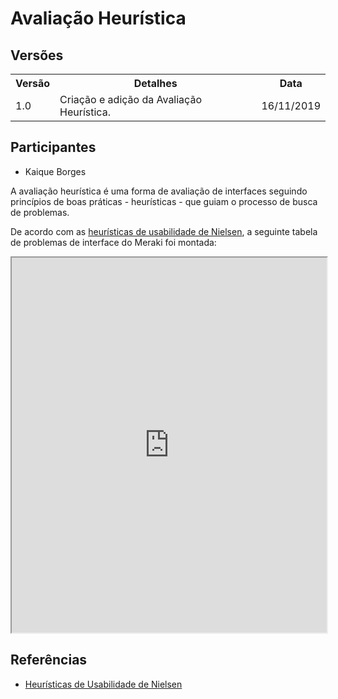 # Avaliação Heurística

## Versões

<table class="versions">
	<tr>
		<th class="version_header">Versão</th>
		<th>Detalhes</th>
		<th>Data</th>
	</tr>
	<tr>
		<td>1.0</td>
		<td>Criação e adição da Avaliação Heurística.</td>
		<td>16/11/2019</td>
	</tr>	
</table> 

## Participantes
- Kaique Borges

A avaliação heurística é uma forma de avaliação de interfaces seguindo princípios de boas práticas - heurísticas - que guiam o processo de busca de problemas.

De acordo com as [heurísticas de usabilidade de Nielsen](https://www.nngroup.com/articles/ten-usability-heuristics/), a seguinte tabela de problemas de interface do Meraki foi montada:

<iframe src="https://docs.google.com/spreadsheets/d/e/2PACX-1vSxxv_vhIqKpjUmfa8VdRUcXYT7lXwaqvpOymw_kXHF-iSrcVxzc6tQY_HflNSUylF1mTXReIyKyWZG/pubhtml?gid=0&amp;single=true&amp;widget=true&amp;headers=false" width="100%" height="600px"></iframe>

## Referências
- [Heurísticas de Usabilidade de Nielsen](https://www.nngroup.com/articles/ten-usability-heuristics/)